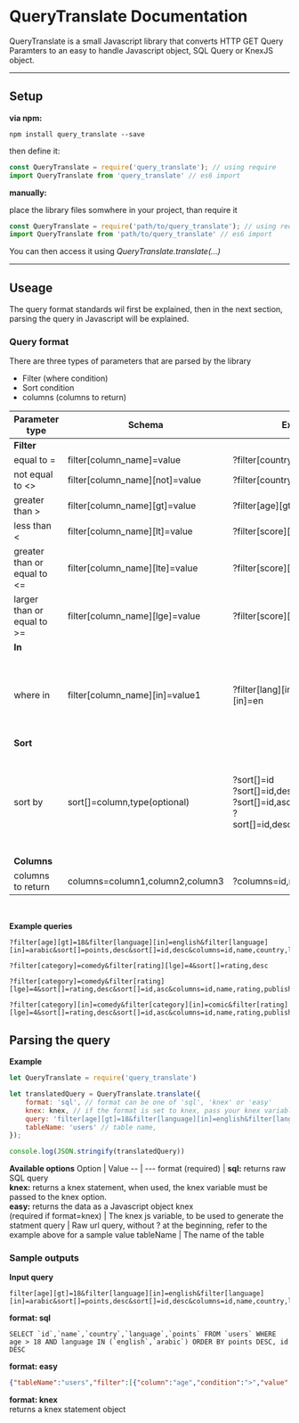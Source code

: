 # QueryTranslate Documentation
QueryTranslate is a small Javascript library that converts HTTP GET Query Paramters to an easy to handle Javascript object, SQL Query or KnexJS object.
<hr>

## Setup
**via npm:**
```
npm install query_translate --save
```
then define it:
```javascript
const QueryTranslate = require('query_translate'); // using require
import QueryTranslate from 'query_translate' // es6 import
```

**manually:**

place the library files somwhere in your project, than require it
```javascript
const QueryTranslate = require('path/to/query_translate'); // using require
import QueryTranslate from 'path/to/query_translate' // es6 import
```

You can then access it using *QueryTranslate.translate(...)*
<hr>

## Useage
The query format standards wil first be explained, then in the next section, parsing the query in Javascript will be explained.
### Query format
There are three types of parameters that are parsed by the library
* Filter (where condition)
* Sort condition
* columns (columns to return)

Parameter type | Schema | Example | Description
-- | --- | --- | ----
**Filter** |
equal to = | filter[column_name]=value | ?filter[country]=bh
not equal to <> | filter[column_name][not]=value | ?filter[country][not]=bh
greater than > | filter[column_name][gt]=value | ?filter[age][gt]=18
less than < | filter[column_name][lt]=value | ?filter[score][lt]=100
greater than or equal to <= | filter[column_name][lte]=value | ?filter[score][lte]=100
larger than or equal to >= | filter[column_name][lge]=value | ?filter[score][lge]=500
**In** |
where in | filter[column_name][in]=value1 | ?filter[lang][in]=ar&filter[lang][in]=en | equivelant to SQL: WHERE value IN (array), or if array contains
**Sort** |
sort by | sort[]=column,type(optional) | ?sort[]=id<br>?sort[]=id,desc<br>?sort[]=id,asc<br>?sort[]=id,desc&sort[]=score,asc | sort is an array, you can pass multiple sort parameters as in the last example
**Columns** |
columns to return | columns=column1,column2,column3 | ?columns=id,name,age,score | 
<br>

**Example queries**
```
?filter[age][gt]=18&filter[language][in]=english&filter[language][in]=arabic&sort[]=points,desc&sort[]=id,desc&columns=id,name,country,language,points
```
```
?filter[category]=comedy&filter[rating][lge]=4&sort[]=rating,desc
```
```
?filter[category]=comedy&filter[rating][lge]=4&sort[]=rating,desc&sort[]=id,asc&columns=id,name,rating,publish_date
```
```
?filter[category][in]=comedy&filter[category][in]=comic&filter[rating][lge]=4&sort[]=rating,desc&sort[]=id,asc&columns=id,name,rating,publish_date
```

## Parsing the query
**Example**
```javascript
let QueryTranslate = require('query_translate')

let translatedQuery = QueryTranslate.translate({
    format: 'sql', // format can be one of 'sql', 'knex' or 'easy'
    knex: knex, // if the format is set to knex, pass your knex variable here
    query: 'filter[age][gt]=18&filter[language][in]=english&filter[language][in]=arabic&sort[]=points,desc&sort[]=id,desc&columns=id,name,country,language,points', // raw url query, without ? at the beginning
    tableName: 'users' // table name,
});

console.log(JSON.stringify(translatedQuery))
```
**Available options**
Option | Value
-- | ---
format (required) | **sql:** returns raw SQL query<br>**knex:** returns a knex statement, when used, the knex variable must be passed to the knex option.<br>**easy:** returns the data as a Javascript object
knex<br>(required if format=knex) | The knex js variable, to be used to generate the statment
query | Raw url query, without ? at the beginning, refer to the example above for a sample value
tableName | The name of the table

### Sample outputs

**Input query**
```
filter[age][gt]=18&filter[language][in]=english&filter[language][in]=arabic&sort[]=points,desc&sort[]=id,desc&columns=id,name,country,language,points
```

**format: sql**
```
SELECT `id`,`name`,`country`,`language`,`points` FROM `users` WHERE age > 18 AND language IN (`english`,`arabic`) ORDER BY points DESC, id DESC
```

**format: easy**
```json
{"tableName":"users","filter":[{"column":"age","condition":">","value":"18"},{"column":"language","condition":"IN","value":["english","arabic"]}],"sorts":[{"column":"points","type":"DESC"},{"column":"id","type":"DESC"}],"columns":["id","name","country","language","points"]}
```

**format: knex**
<br>
returns a knex statement object